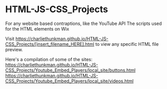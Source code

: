 # HTML-JS-CSS_Projects
For any website based contraptions, like the YouTube API
The scripts used for the HTML elements on Wix

Visit https://charliethunkman.github.io/HTML-JS-CSS_Projects/[insert_filename_HERE].html to view any specific HTML file preview.

Here's a compilation of some of the sites:
https://charliethunkman.github.io/HTML-JS-CSS_Projects/Youtube_Embed_Players/local_site/buttons.html
https://charliethunkman.github.io/HTML-JS-CSS_Projects/Youtube_Embed_Players/local_site/videos.html
